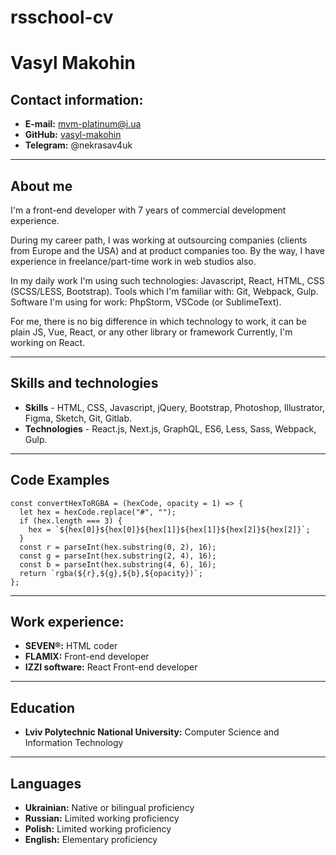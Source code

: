 # rsschool-cv

# Vasyl Makohin

## Contact information:

- **E-mail:** mvm-platinum@i.ua
- **GitHub:** [vasyl-makohin](адрес "https://github.com/vasyl-makohin")
- **Telegram:** @nekrasav4uk

---

## About me

<p>I'm a front-end developer with 7 years of commercial development experience.</p>

<p>During my career path, I was working at outsourcing companies (clients from Europe and the USA) and at product companies too. By the way, I have experience in freelance/part-time work in web studios also.</p>

<p>In my daily work I'm using such technologies: Javascript, React, HTML, CSS (SCSS/LESS, Bootstrap). Tools which I'm familiar with: Git, Webpack, Gulp. Software I'm using for work: PhpStorm, VSCode (or SublimeText).</p>

<p>For me, there is no big difference in which technology to work, it can be plain JS, Vue, React, or any other library or framework Currently, I'm working on React.</p>

---

## Skills and technologies

- **Skills** - HTML, CSS, Javascript, jQuery, Bootstrap, Photoshop, Illustrator, Figma, Sketch, Git, Gitlab.
- **Technologies** - React.js, Next.js, GraphQL, ES6, Less, Sass, Webpack, Gulp.

---

## Code Examples

```
const convertHexToRGBA = (hexCode, opacity = 1) => {
  let hex = hexCode.replace("#", "");
  if (hex.length === 3) {
    hex = `${hex[0]}${hex[0]}${hex[1]}${hex[1]}${hex[2]}${hex[2]}`;
  }
  const r = parseInt(hex.substring(0, 2), 16);
  const g = parseInt(hex.substring(2, 4), 16);
  const b = parseInt(hex.substring(4, 6), 16);
  return `rgba(${r},${g},${b},${opacity})`;
};
```

---

## Work experience:

- **SEVEN®:** HTML coder
- **FLAMIX:** Front-end developer
- **IZZI software:** React Front-end developer

---

## Education

- **Lviv Polytechnic National University:** Computer Science and Information Technology

---

## Languages

- **Ukrainian:** Native or bilingual proficiency
- **Russian:** Limited working proficiency
- **Polish:** Limited working proficiency
- **English:** Elementary proficiency
